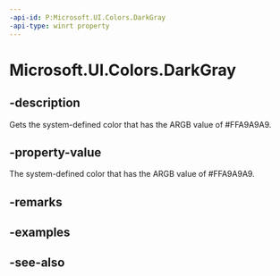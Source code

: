 ```yaml
---
-api-id: P:Microsoft.UI.Colors.DarkGray
-api-type: winrt property
---
```


<!-- Property syntax
public Windows.UI.Color DarkGray { get; }
-->

# Microsoft.UI.Colors.DarkGray

## -description

Gets the system-defined color that has the ARGB value of #FFA9A9A9.

## -property-value

The system-defined color that has the ARGB value of #FFA9A9A9.

## -remarks

## -examples

## -see-also
